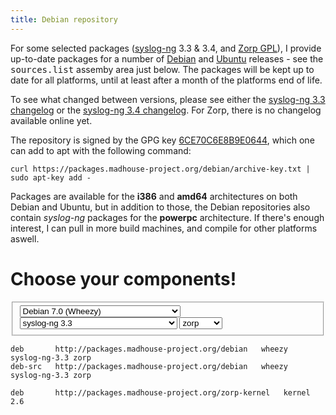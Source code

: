 ```yaml
---
title: Debian repository
---
```


For some selected packages ([syslog-ng][sng] 3.3 & 3.4, and
[Zorp GPL][zorp]), I provide up-to-date packages for a number of
[Debian][debian] and [Ubuntu][ubuntu] releases - see the
<kbd>sources.list</kbd> assemby area just below. The packages will be
kept up to date for all platforms, until at least after a month of the
platforms end of life.

To see what changed between versions, please see either the
[syslog-ng 3.3 changelog][1] or the [syslog-ng 3.4 changelog][2]. For
Zorp, there is no changelog available online yet.

 [sng]: https://www.balabit.com/network-security/syslog-ng/opensource-logging-system/overview
 [zorp]: https://www.balabit.com/network-security/zorp-gpl/overview
 [debian]: http://www.debian.org/
 [ubuntu]: http://www.ubuntu.com/

 [1]: https://git.madhouse-project.org/debian/syslog-ng/plain/debian/changelog?h=packaging/debian/autobuilt/3.3
 [2]: https://git.madhouse-project.org/debian/syslog-ng/plain/debian/changelog?h=packaging/debian/autobuilt/3.4

The repository is signed by the GPG key
[6CE70C6E8B9E0644][archive-key], which one can add to apt with the following command:


    curl https://packages.madhouse-project.org/debian/archive-key.txt | sudo apt-key add -

 [archive-key]: https://packages.madhouse-project.org/debian/archive-key.txt

Packages are available for the **i386** and **amd64** architectures on
both Debian and Ubuntu, but in addition to those, the Debian
repositories also contain *syslog-ng* packages for the **powerpc**
architecture. If there's enough interest, I can pull in more build
machines, and compile for other platforms aswell.

# Choose your components!

<form class="form-inline" id="dist-select">
 <fieldset>
  <select class="inline input-xlarge" id="distro-select">
    <optgroup label="Debian">
     <option value="debian-squeeze">Debian 6.0 (Squeeze; stable)</option>
     <option value="debian-wheezy" selected>Debian 7.0 (Wheezy)</option>
     <option value="debian-sid">Debian unstable</option>
    </optgroup>
    <optgroup label="Ubuntu">
     <option value="ubuntu-lucid">Ubuntu 10.04 LTS (Lucid Lynx)</option>
     <option value="ubuntu-oneiric">Ubuntu 11.10 (Oneiric Ocelot)</option>
     <option value="ubuntu-precise">Ubuntu 12.04 LTS (Precise Pangolin)</option>
     <option value="ubuntu-quantal">Ubuntu 12.10 (Quantal Quetzal)</option>
     <option value="ubuntu-raring">Ubuntu 13.04 (Raring Ringtail)</option>
    </optgroup>
  </select>
  <select class="inline input-xlarge" id="sng-select">
    <option value="syslog-ng-none">No syslog-ng</option>
    <optgroup label="syslog-ng stable">
     <option value="syslog-ng">Latest syslog-ng stable release (3.3)</option>
     <option value="syslog-ng-3.3" selected>syslog-ng 3.3</option>
    </optgroup>
    <optgroup label="syslog-ng devel">
     <option value="syslog-ng-devel">Latest syslog-ng devel release (3.4)</option>
     <option value="syslog-ng-3.4">syslog-ng 3.4</option>
    </optgroup>
  </select>
  <select class="inline input-xlarge" id="zorp-select">
    <option value="zorp-none">No zorp</option>
    <option value="zorp" selected>zorp</option>
  </select>
 </fieldset>
</form>

    deb       http://packages.madhouse-project.org/debian   wheezy   syslog-ng-3.3 zorp
    deb-src   http://packages.madhouse-project.org/debian   wheezy   syslog-ng-3.3 zorp
    
    deb       http://packages.madhouse-project.org/zorp-kernel   kernel   2.6

<script src="/assets/asylum/js/sources.list.js" type="text/javascript"></script>

<div id="alert-box" class="alert alert-block alert-error fade in"
     style="display: none">
</div>
